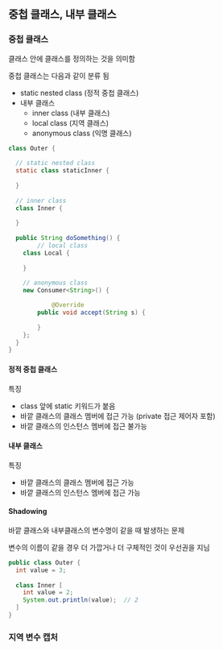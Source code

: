 ## 중첩 클래스, 내부 클래스

### 중첩 클래스

클래스 안에 클래스를 정의하는 것을 의미함

중첩 클래스는 다음과 같이 분류 됨

- static nested class (정적 중첩 클래스)
- 내부 클래스
  - inner class (내부 클래스)
  - local class (지역 클래스)
  - anonymous class (익명 클래스)

```java
class Outer {
  
  // static nested class
  static class staticInner {
    
  }
  
  // inner class
  class Inner {
    
  }
  
  public String doSomething() {
		// local class
    class Local {
      
    }
    
    // anonymous class 
    new Consumer<String>() {

    		@Override
        public void accept(String s) {
                    
        }
    };
  }
}
```

#### 정적 중첩 클래스 

특징 

- class 앞에 static 키워드가 붙음
- 바깥 클래스의 클래스 멤버에 접근 가능 (private 접근 제어자 포함)
- 바깥 클래스의 인스턴스 멤버에 접근 불가능

#### 내부 클래스

특징

- 바깥 클래스의 클래스 멤버에 접근 가능 
- 바깥 클래스의 인스턴스 멤버에 접근 가능 

#### Shadowing

바깥 클래스와 내부클래스의 변수명이 같을 때 발생하는 문제

변수의 이름이 같을 경우 더 가깝거나 더 구체적인 것이 우선권을 지님

```java
public class Outer {
  int value = 3;
  
  class Inner [
    int value = 2;
    System.out.println(value);	// 2
  ] 
}
```



### 지역 변수 캡처

